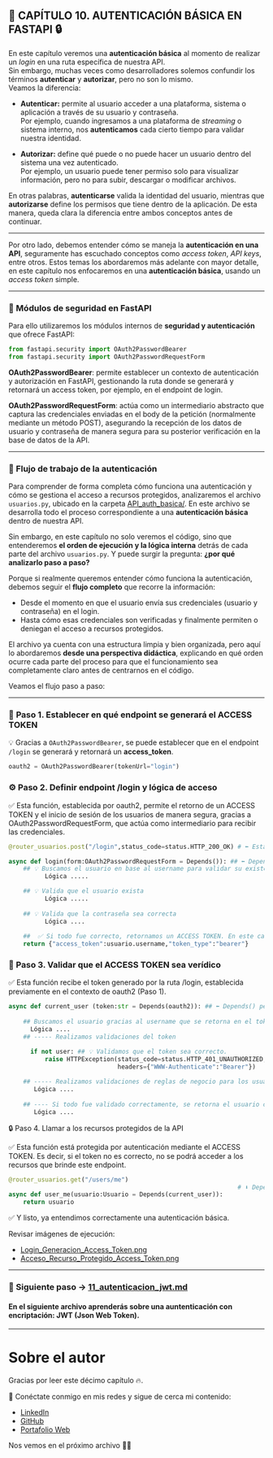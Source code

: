 ## 📌 CAPÍTULO 10. AUTENTICACIÓN BÁSICA EN FASTAPI 🔒

En este capítulo veremos una **autenticación básica** al momento de realizar un *login* en una ruta específica de nuestra API.  
Sin embargo, muchas veces como desarrolladores solemos confundir los términos **autenticar** y **autorizar**, pero no son lo mismo.  
Veamos la diferencia:

- **Autenticar:** permite al usuario acceder a una plataforma, sistema o aplicación a través de su usuario y contraseña.  
  Por ejemplo, cuando ingresamos a una plataforma de *streaming* o sistema interno, nos **autenticamos** cada cierto tiempo para validar nuestra identidad.

- **Autorizar:** define qué puede o no puede hacer un usuario dentro del sistema una vez autenticado.  
  Por ejemplo, un usuario puede tener permiso solo para visualizar información, pero no para subir, descargar o modificar archivos.  
  
En otras palabras, **autenticarse** valida la identidad del usuario, mientras que **autorizarse** define los permisos que tiene dentro de la aplicación. De esta manera, queda clara la diferencia entre ambos conceptos antes de continuar.

---

Por otro lado, debemos entender cómo se maneja la **autenticación en una API**, seguramente has escuchado conceptos como *access token*, *API keys*, entre otros. Estos temas los abordaremos más adelante con mayor detalle, 
en este capítulo nos enfocaremos en una **autenticación básica**, usando un *access token* simple.

---

### 🔐 Módulos de seguridad en FastAPI

Para ello utilizaremos los módulos internos de **seguridad y autenticación** que ofrece FastAPI:

```python
from fastapi.security import OAuth2PasswordBearer 
from fastapi.security import OAuth2PasswordRequestForm  
```

**OAuth2PasswordBearer**: permite establecer un contexto de autenticación y autorización en FastAPI, gestionando la ruta donde se generará y retornará un access token, por ejemplo, en el endpoint de login.

**OAuth2PasswordRequestForm**: actúa como un intermediario abstracto que captura las credenciales enviadas en el body de la petición (normalmente mediante un método POST), asegurando la recepción de los datos de usuario y contraseña de manera segura para su posterior verificación en la base de datos de la API.

---
### 🔎 Flujo de trabajo de la autenticación
Para comprender de forma completa cómo funciona una autenticación y cómo se gestiona el acceso a recursos protegidos, analizaremos el archivo `usuarios.py`, ubicado en la carpeta [API_auth_basica/](https://github.com/BrayanR03/PYTHON-API-DESDE-CERO/blob/main/PythonApiDesdeCero/development/API_auth_basica/routers/usuarios.py). En este archivo se desarrolla todo el proceso correspondiente a una **autenticación básica** dentro de nuestra API.

Sin embargo, en este capítulo no solo veremos el código, sino que entenderemos **el orden de ejecución y la lógica interna** detrás de cada parte del archivo `usuarios.py`. Y puede surgir la pregunta: **¿por qué analizarlo paso a paso?**

Porque si realmente queremos entender cómo funciona la autenticación, debemos seguir el **flujo completo** que recorre la información: 
* Desde el momento en que el usuario envía sus credenciales (usuario y contraseña) en el login.
* Hasta cómo esas credenciales son verificadas y finalmente permiten o deniegan el acceso a recursos protegidos.

El archivo ya cuenta con una estructura limpia y bien organizada, pero aquí lo abordaremos **desde una perspectiva didáctica**, explicando en qué orden ocurre cada parte del proceso para que el funcionamiento sea completamente claro antes de centrarnos en el código.

Veamos el flujo paso a paso:

---

### 🧩 **Paso 1. Establecer en qué endpoint se generará el ACCESS TOKEN**

💡 Gracias a `OAuth2PasswordBearer`, se puede establecer que en el endpoint `/login` se generará y retornará un **access_token**.

```python
oauth2 = OAuth2PasswordBearer(tokenUrl="login")
```

### ⚙️ Paso 2. Definir endpoint /login y lógica de acceso
✅ Esta función, establecida por oauth2, permite el retorno de un ACCESS TOKEN y el inicio de sesión de los usuarios de manera segura, gracias a OAuth2PasswordRequestForm, que actúa como intermediario para recibir las credenciales.
```python
@router_usuarios.post("/login",status_code=status.HTTP_200_OK) # ⬅️ Establecemos el endpoint "/login".

async def login(form:OAuth2PasswordRequestForm = Depends()): ## ⬅️ Depends() indica que esta función no dependerá del resultado de otra función.
    ## 💡 Buscamos el usuario en base al username para validar su existencia.
          Lógica .....

    ## 💡 Valida que el usuario exista
          Lógica .....
    
    ## 💡 Valida que la contraseña sea correcta
          Lógica ....
        
    ##  ✅ Si todo fue correcto, retornamos un ACCESS TOKEN. En este caso, es un ACCESS TOKEN básico que es el username.
    return {"access_token":usuario.username,"token_type":"bearer"}
```

### 🧠 Paso 3. Validar que el ACCESS TOKEN sea verídico

✅ Esta función recibe el token generado por la ruta /login, establecida previamente en el contexto de oauth2 (Paso 1).
```python
async def current_user (token:str = Depends(oauth2)): ## ⬅️ Depends() permite establecer que, el token generado (Paso 2) servirá como parámetro en esta función.
    
    ## Buscamos el usuario gracias al username que se retorna en el token.
      Lógica ....
    ## ----- Realizamos validaciones del token

      if not user: ## 💡 Validamos que el token sea correcto.
          raise HTTPException(status_code=status.HTTP_401_UNAUTHORIZED,detail="Crredenciales de autenticación inválidas",
                              headers={"WWW-Authenticate":"Bearer"})
    
    ## ----- Realizamos validaciones de reglas de negocio para los usuarios.
       Lógica ....
    
    ## ---- Si todo fue validado correctamente, se retorna el usuario con sus datos no sensibles (Sin password).
       Lógica .... 

```
🔒 Paso 4. Llamar a los recursos protegidos de la API

✅ Esta función está protegida por autenticación mediante el ACCESS TOKEN.
Es decir, si el token no es correcto, no se podrá acceder a los recursos que brinde este endpoint.
```python
@router_usuarios.get("/users/me")
                                                               # ⬇️ Depends() indica que esta función depende del resultado de current_user (Paso 3).
async def user_me(usuario:Usuario = Depends(current_user)): 
    return usuario                                          
```
✅ Y listo, ya entendimos correctamente una autenticación básica.

Revisar imágenes de ejecución: 
* [Login_Generacion_Access_Token.png](https://github.com/BrayanR03/PYTHON-API-DESDE-CERO/blob/main/PythonApiDesdeCero/assets/Login_Generacion_Access_Token.png)
* [Acceso_Recurso_Protegido_Access_Token.png](https://github.com/BrayanR03/PYTHON-API-DESDE-CERO/blob/main/PythonApiDesdeCero/assets/Acceso_Recurso_Protegido_Access_Token.png)


---
### 📖 Siguiente paso → [11_autenticacion_jwt.md](https://github.com/BrayanR03/PYTHON-API-DESDE-CERO/blob/main/PythonApiDesdeCero/documentation/11_autenticacion_jwt.md)  
#### En el siguiente archivo aprenderás sobre una auntenticación con encriptación: JWT (Json Web Token).
---
# Sobre el autor  

Gracias por leer este décimo capítulo 🔥.  

🔗 Conéctate conmigo en mis redes y sigue de cerca mi contenido:  
- [LinkedIn](https://www.linkedin.com/in/brayan-rafael-neciosup-bola%C3%B1os-407a59246/)  
- [GitHub](https://github.com/BrayanR03)  
- [Portafolio Web](https://bryanneciosup626.wixsite.com/brayandataanalitics)  


Nos vemos en el próximo archivo 👊🚀  


